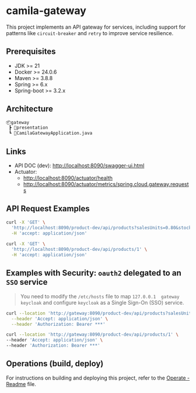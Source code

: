 # camila-gateway

This project implements an API gateway for services, including support for patterns like `circuit-breaker` and `retry` to improve service resilience.

## Prerequisites

* JDK >= 21
* Docker >= 24.0.6
* Maven >= 3.8.8
* Spring >= 6.x
* Spring-boot >= 3.2.x

## Architecture

```txt
📦gateway
 ┣ 📂presentation
 ┗ 📜CamilaGatewayApplication.java
```

## Links

* API DOC (dev): <http://localhost:8090/swagger-ui.html>
* Actuator:
  * <http://localhost:8090/actuator/health>
  * <http://localhost:8090/actuator/metrics/spring.cloud.gateway.requests>

## API Request Examples

```bash
curl -X 'GET' \
  'http://localhost:8090/product-dev/api/products?salesUnits=0.80&stock=0.20&page=0&size=20' \
  -H 'accept: application/json'
  
curl -X 'GET' \
  'http://localhost:8090/product-dev/api/products/1' \
  -H 'accept: application/json'
```

## Examples with Security: `oauth2` delegated to an `SSO` service

> You need to modify the `/etc/hosts` file to map `127.0.0.1  gateway  keycloak` and configure `keycloak` as a Single Sign-On (SSO) service.

```bash
curl --location 'http://gateway:8090/product-dev/api/products?salesUnits=0.80&stock=0.20&page=0&size=20' \
  --header 'Accept: application/json' \
  --header 'Authorization: Bearer ***'

curl --location 'http://gateway:8090/product-dev/api/products/1' \
--header 'Accept: application/json' \
--header 'Authorization: Bearer ***'
```

## Operations (build, deploy)

For instructions on building and deploying this project, refer to the [Operate - Readme](.operate/Readme.md) file.
